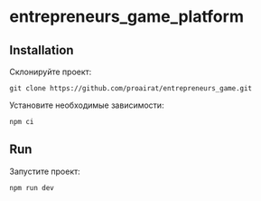 # entrepreneurs_game_platform

## Installation

Склонируйте проект:

```
git clone https://github.com/proairat/entrepreneurs_game.git
```

Установите необходимые зависимости:
```
npm ci
```

## Run

Запустите проект:
```
npm run dev
```
